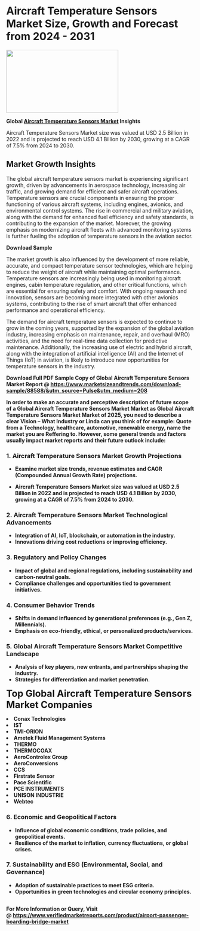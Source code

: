 <H1>Aircraft Temperature Sensors Market Size, Growth and Forecast from 2024 - 2031</H1><img class="aligncenter size-medium wp-image-584254" src="https://thirdeyenews.in/wp-content/uploads/2024/09/Global-Market-Research-300x168.jpeg" alt="" width="300" height="168" /><p><strong>Global&nbsp;<a href="https://www.marketsizeandtrends.com/download-sample/88588/&amp;utm_source=Pulse&amp;utm_medium=208">Aircraft Temperature Sensors Market</a> Insights</strong></p><p>Aircraft Temperature Sensors Market size was valued at USD 2.5 Billion in 2022 and is projected to reach USD 4.1 Billion by 2030, growing at a CAGR of 7.5% from 2024 to 2030.</p><p><h2>Market Growth Insights</h2> <p>The global aircraft temperature sensors market is experiencing significant growth, driven by advancements in aerospace technology, increasing air traffic, and growing demand for efficient and safer aircraft operations. Temperature sensors are crucial components in ensuring the proper functioning of various aircraft systems, including engines, avionics, and environmental control systems. The rise in commercial and military aviation, along with the demand for enhanced fuel efficiency and safety standards, is contributing to the expansion of the market. Moreover, the growing emphasis on modernizing aircraft fleets with advanced monitoring systems is further fueling the adoption of temperature sensors in the aviation sector.</p> <p><strong>Download Sample</strong></p> <p>The market growth is also influenced by the development of more reliable, accurate, and compact temperature sensor technologies, which are helping to reduce the weight of aircraft while maintaining optimal performance. Temperature sensors are increasingly being used in monitoring aircraft engines, cabin temperature regulation, and other critical functions, which are essential for ensuring safety and comfort. With ongoing research and innovation, sensors are becoming more integrated with other avionics systems, contributing to the rise of smart aircraft that offer enhanced performance and operational efficiency.</p> <p>The demand for aircraft temperature sensors is expected to continue to grow in the coming years, supported by the expansion of the global aviation industry, increasing emphasis on maintenance, repair, and overhaul (MRO) activities, and the need for real-time data collection for predictive maintenance. Additionally, the increasing use of electric and hybrid aircraft, along with the integration of artificial intelligence (AI) and the Internet of Things (IoT) in aviation, is likely to introduce new opportunities for temperature sensors in the industry.</p> <p><strong></p><p><span class=""><strong>Download Full PDF Sample Copy of Global Aircraft Temperature Sensors Market Report</strong> @ <a href="https://www.marketsizeandtrends.com/download-sample/88588/&amp;utm_source=Pulse&amp;utm_medium=208" target="_blank">https://www.marketsizeandtrends.com/download-sample/88588/&amp;utm_source=Pulse&amp;utm_medium=208</a></span></p><p>In order to make an accurate and perceptive description of future scope of a Global&nbsp;Aircraft Temperature Sensors Market Market as Global&nbsp;Aircraft Temperature Sensors Market Market of 2025, you need to describe a clear Vision &ndash; What Industry or Linda can you think of for example: Quote from a Technology, healthcare, automotive, renewable energy, name the market you are Reffering to. However, some general trends and factors usually impact market reports and their future outlook include:</p><h3>1.&nbsp;<strong>Aircraft Temperature Sensors Market Growth Projections</strong></h3><ul><li>Examine market size trends, revenue estimates and CAGR (Compounded Annual Growth Rate) projections.</li><li><p>Aircraft Temperature Sensors Market size was valued at USD 2.5 Billion in 2022 and is projected to reach USD 4.1 Billion by 2030, growing at a CAGR of 7.5% from 2024 to 2030.</p></li></ul><h3>2.&nbsp;<strong>Aircraft Temperature Sensors Market Technological Advancements</strong></h3><ul><li>Integration of AI, IoT, blockchain, or automation in the industry.</li><li>Innovations driving cost reductions or improving efficiency.</li></ul><h3>3.&nbsp;<strong>Regulatory and Policy Changes</strong></h3><ul><li>Impact of global and regional regulations, including sustainability and carbon-neutral goals.</li><li>Compliance challenges and opportunities tied to government initiatives.</li></ul><h3>4.&nbsp;<strong>Consumer Behavior Trends</strong></h3><ul><li>Shifts in demand influenced by generational preferences (e.g., Gen Z, Millennials).</li><li>Emphasis on eco-friendly, ethical, or personalized products/services.</li></ul><h3>5.&nbsp;<strong>Global Aircraft Temperature Sensors Market Competitive Landscape</strong></h3><ul><li>Analysis of key players, new entrants, and partnerships shaping the industry.</li><li>Strategies for differentiation and market penetration.</li></ul><p data-pm-slice="1 1 []"><span style="color: inherit; font-family: inherit; font-size: 25px;">Top Global Aircraft Temperature Sensors Market Companies</span></p><div class="" data-test-id=""><p><li>Conax Technologies</li><li> IST</li><li> TMI-ORION</li><li> Ametek Fluid Management Systems</li><li> THERMO</li><li> THERMOCOAX</li><li> AeroControlex Group</li><li> AeroConversions</li><li> CCS</li><li> Firstrate Sensor</li><li> Pace Scientific</li><li> PCE INSTRUMENTS</li><li> UNISON INDUSTRIE</li><li> Webtec</li></p></div><h3>6.&nbsp;<strong>Economic and Geopolitical Factors</strong></h3><ul><li>Influence of global economic conditions, trade policies, and geopolitical events.</li><li>Resilience of the market to inflation, currency fluctuations, or global crises.</li></ul><h3>7.&nbsp;<strong>Sustainability and ESG (Environmental, Social, and Governance)</strong></h3><ul><li>Adoption of sustainable practices to meet ESG criteria.</li><li>Opportunities in green technologies and circular economy principles.</li></ul><h2><strong style="font-size: 14px;">For More Information or Query, Visit @&nbsp;</strong><a style="background-color: #ffffff; font-size: 14px;" href="https://www.marketsizeandtrends.com/report/aircraft-temperature-sensors-market/" target="_blank">https://www.verifiedmarketreports.com/product/airport-passenger-boarding-bridge-market</a></h2>
